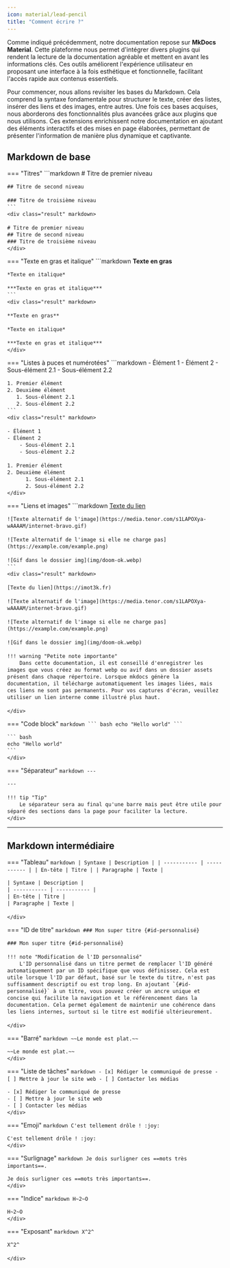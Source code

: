 ```yaml
---
icon: material/lead-pencil
title: "Comment écrire ?"
---
```


Comme indiqué précédemment, notre documentation repose sur **MkDocs Material**. Cette plateforme nous permet d'intégrer divers plugins qui rendent la lecture de la documentation agréable et mettent en avant les informations clés. Ces outils améliorent l'expérience utilisateur en proposant une interface à la fois esthétique et fonctionnelle, facilitant l'accès rapide aux contenus essentiels.

Pour commencer, nous allons revisiter les bases du Markdown. Cela comprend la syntaxe fondamentale pour structurer le texte, créer des listes, insérer des liens et des images, entre autres. Une fois ces bases acquises, nous aborderons des fonctionnalités plus avancées grâce aux plugins que nous utilisons. Ces extensions enrichissent notre documentation en ajoutant des éléments interactifs et des mises en page élaborées, permettant de présenter l'information de manière plus dynamique et captivante.

## Markdown de base

=== "Titres"
    ```markdown
    # Titre de premier niveau

    ## Titre de second niveau

    ### Titre de troisième niveau
    ```
    <div class="result" markdown>

    # Titre de premier niveau
    ## Titre de second niveau
    ### Titre de troisième niveau
    </div>

=== "Texte en gras et italique"
    ```markdown
    **Texte en gras**

    *Texte en italique*

    ***Texte en gras et italique***
    ```
    <div class="result" markdown>

    **Texte en gras**

    *Texte en italique*

    ***Texte en gras et italique***
    </div>


=== "Listes à puces et numérotées"
    ```markdown
    - Élément 1
    - Élément 2
      - Sous-élément 2.1
      - Sous-élément 2.2

    1. Premier élément
    2. Deuxième élément
       1. Sous-élément 2.1
       2. Sous-élément 2.2
    ```
    <div class="result" markdown>

    - Élément 1
    - Élément 2
        - Sous-élément 2.1
        - Sous-élément 2.2

    1. Premier élément
    2. Deuxième élément
          1. Sous-élément 2.1
          2. Sous-élément 2.2
    </div>

=== "Liens et images"
    ```markdown
    [Texte du lien](https://imot3k.fr)

    ![Texte alternatif de l'image](https://media.tenor.com/s1LAPOXya-wAAAAM/internet-bravo.gif)

    ![Texte alternatif de l'image si elle ne charge pas](https://example.com/example.png)

    ![Gif dans le dossier img](img/doom-ok.webp)
    ```
    <div class="result" markdown>

    [Texte du lien](https://imot3k.fr)

    ![Texte alternatif de l'image](https://media.tenor.com/s1LAPOXya-wAAAAM/internet-bravo.gif)

    ![Texte alternatif de l'image si elle ne charge pas](https://example.com/example.png)

    ![Gif dans le dossier img](img/doom-ok.webp)

    !!! warning "Petite note importante"
        Dans cette documentation, il est conseillé d'enregistrer les images que vous créez au format webp ou avif dans un dossier assets présent dans chaque répertoire. Lorsque mkdocs génère la documentation, il télécharge automatiquement les images liées, mais ces liens ne sont pas permanents. Pour vos captures d'écran, veuillez utiliser un lien interne comme illustré plus haut.

    </div>

=== "Code block"
    ````markdown
    ``` bash
    echo "Hello world"
    ```
    ````
    <div class="result" markdown>

    ``` bash
    echo "Hello world"
    ```
    </div>

=== "Séparateur"
    ```markdown
    ---
    ```
    <div class="result" markdown>

    ---

    !!! tip "Tip"
        Le séparateur sera au final qu'une barre mais peut être utile pour séparé des sections dans la page pour faciliter la lecture.
    </div>

---

## Markdown intermédiaire

=== "Tableau"
    ```markdown
    | Syntaxe | Description |
    | ----------- | ----------- |
    | En-tête | Titre |
    | Paragraphe | Texte |
    ```
    <div class="result" markdown>

    | Syntaxe | Description |
    | ----------- | ----------- |
    | En-tête | Titre |
    | Paragraphe | Texte |

    </div>

=== "ID de titre"
    ```markdown
    ### Mon super titre {#id-personnalisé}
    ```
    <div class="result" markdown>

    ### Mon super titre {#id-personnalisé}

    !!! note "Modification de l'ID personnalisé"
        L'ID personnalisé dans un titre permet de remplacer l'ID généré automatiquement par un ID spécifique que vous définissez. Cela est utile lorsque l'ID par défaut, basé sur le texte du titre, n'est pas suffisamment descriptif ou est trop long. En ajoutant `{#id-personnalisé}` à un titre, vous pouvez créer un ancre unique et concise qui facilite la navigation et le référencement dans la documentation. Cela permet également de maintenir une cohérence dans les liens internes, surtout si le titre est modifié ultérieurement.

    </div>


=== "Barré"
    ```markdown
    ~~Le monde est plat.~~
    ```
    <div class="result" markdown>

    ~~Le monde est plat.~~
    </div>

=== "Liste de tâches"
    ```markdown
    - [x] Rédiger le communiqué de presse
    - [ ] Mettre à jour le site web
    - [ ] Contacter les médias
    ```
    <div class="result" markdown>

    - [x] Rédiger le communiqué de presse
    - [ ] Mettre à jour le site web
    - [ ] Contacter les médias
    </div>

=== "Emoji"
    ```markdown
    C'est tellement drôle ! :joy:
    ```
    <div class="result" markdown>

    C'est tellement drôle ! :joy:
    </div>

=== "Surlignage"
    ```markdown
    Je dois surligner ces ==mots très importants==.
    ```
    <div class="result" markdown>

    Je dois surligner ces ==mots très importants==.
    </div>

=== "Indice"
    ```markdown
    H~2~O
    ```
    <div class="result" markdown>

    H~2~O
    </div>

=== "Exposant"
    ```markdown
    X^2^
    ```
    <div class="result" markdown>

    X^2^

    </div>